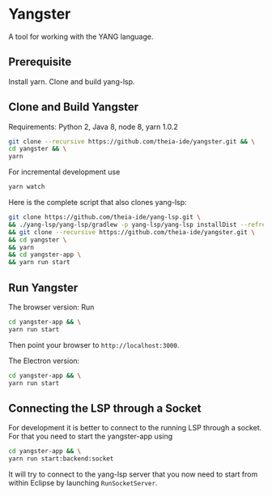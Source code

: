# Yangster

A tool for working with the YANG language.

## Prerequisite

Install yarn.
Clone and build yang-lsp.

## Clone and Build Yangster

Requirements: Python 2, Java 8, node 8, yarn 1.0.2

```bash
git clone --recursive https://github.com/theia-ide/yangster.git && \
cd yangster && \
yarn 
```

For incremental development use 
```bash
yarn watch
```

Here is the complete script that also clones yang-lsp:
```bash
git clone https://github.com/theia-ide/yang-lsp.git \
&& ./yang-lsp/yang-lsp/gradlew -p yang-lsp/yang-lsp installDist --refresh-dependencies \
&& git clone --recursive https://github.com/theia-ide/yangster.git \
&& cd yangster \
&& yarn 
&& cd yangster-app \
&& yarn run start
```

## Run Yangster

The browser version:
Run 
```bash
cd yangster-app && \
yarn run start
```
Then point your browser to `http://localhost:3000`.

The Electron version:
```bash
cd yangster-app && \
yarn run start
```

## Connecting the LSP through a Socket
For development it is better to connect to the running LSP through a socket.
For that you need to start the yangster-app using
```bash
cd yangster-app && \
yarn run start:backend:socket
```

It will try to connect to the yang-lsp server that you now need to start from within Eclipse by launching `RunSocketServer`.
